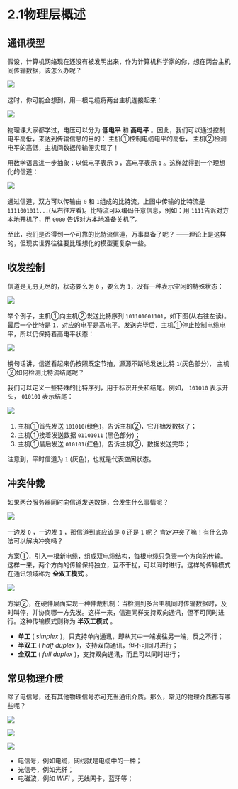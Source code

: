 # 2.1物理层概述

## 通讯模型

假设，计算机网络现在还没有被发明出来，作为计算机科学家的你，想在两台主机间传输数据，该怎么办呢？

![](assets/network-asset-697a2f1f97f5f09cff4390c5b5458241-20241221170056-8s7od5k.png)​

这时，你可能会想到，用一根电缆将两台主机连接起来：

![](assets/network-asset-90c371e185fc7cdde7718d2059e7789e-20241221170056-r80j141.png)​

物理课大家都学过，电压可以分为 **低电平** 和 **高电平** 。因此，我们可以通过控制电平高低，来达到传输信息的目的： 主机①控制电缆电平的高低， 主机②检测电平的高低，主机间数据传输便实现了！

用数学语言进一步抽象：以低电平表示 `0`​ ，高电平表示 `1`​ 。这样就得到一个理想化的信道：

![](assets/network-asset-d71dd0e923f90b89a12a52ec9175ab13-20241221170056-hruprbj.png)​

通过信道，双方可以传输由 `0`​ 和 `1`​ 组成的比特流，上图中传输的比特流是 `1111001011...`​ (从右往左看)。比特流可以编码任意信息，例如：用 `1111`​ 告诉对方本地开机了，用 `0000`​ 告诉对方本地准备关机了。

至此，我们是否得到一个可靠的比特流信道，万事具备了呢？ ——理论上是这样的，但现实世界往往要比理想化的模型更复杂一些。

## 收发控制

信道是无穷无尽的，状态要么为 `0`​ ，要么为 `1`​ ，没有一种表示空闲的特殊状态：

![](assets/network-asset-d6c74b673061c40213359d6a23ceca9e-20241221170056-d8bbm7o.png)​

举个例子，主机①向主机②发送比特序列 `101101001101`​ ，如下图(从右往左读)。最后一个比特是 `1`​ ，对应的电平是高电平。发送完毕后，主机①停止控制电缆电平，所以仍保持着高电平状态：

![](assets/network-asset-5f079a530b5c6f66edbaf852f4ed2282-20241221170056-drjdxdn.png)​

换句话讲，信道看起来仍按照既定节拍，源源不断地发送比特 `1`​ (灰色部分)， 主机②如何检测比特流结尾呢？

我们可以定义一些特殊的比特序列，用于标识开头和结尾。例如， `101010`​ 表示开头， `010101`​ 表示结尾：

![](assets/network-asset-03c3666309ff8b7eba10760d905dd3cb-20241221170056-uk1u1o0.png)​

1. 主机①首先发送 `101010`​ (绿色)，告诉主机②，它开始发数据了；
2. 主机①接着发送数据 `01101011`​ (黑色部分)；
3. 主机①最后发送 `010101`​ (红色)，告诉主机②，数据发送完毕；

注意到，平时信道为 `1`​ (灰色)，也就是代表空闲状态。

## 冲突仲裁

如果两台服务器同时向信道发送数据，会发生什么事情呢？

![](assets/network-asset-ee43f5874df9b984fa4b7280280c6778-20241221170056-fkiv8ed.png)​

一边发 `0`​ ，一边发 `1`​ ，那信道到底应该是 `0`​ 还是 `1`​ 呢？ 肯定冲突了嘛！有什么办法可以解决冲突吗？

方案①，引入一根新电缆，组成双电缆结构，每根电缆只负责一个方向的传输。这样一来，两个方向的传输保持独立，互不干扰，可以同时进行。这样的传输模式在通讯领域称为 **全双工模式** 。

![](assets/network-asset-d9a3d422689028b0ad61aed1c9547e5b-20241221170056-f47bp1h.png)​

方案②，在硬件层面实现一种仲裁机制：当检测到多台主机同时传输数据时，及时叫停，并协商哪一方先发。这样一来，信道同样支持双向通讯，但不可同时进行。这种传输模式则称为 **半双工模式** 。

* **单工** ( *simplex* )，只支持单向通讯，即从其中一端发往另一端，反之不行；
* **半双工** ( *half duplex* )，支持双向通讯，但不可同时进行；
* **全双工** ( *full duplex* )，支持双向通讯，而且可以同时进行；

## 常见物理介质

除了电信号，还有其他物理信号亦可充当通讯介质。那么，常见的物理介质都有哪些呢？

![](assets/network-asset-7060d633514ce969d82241505c19c980-20241221170056-x7lvo2b.jpg)

![](assets/network-asset-e864b3af54f8024f9f4d9b4ea882038c-20241221170056-ybwonou.jpeg)

![](assets/network-asset-aa843c5483a56afcfcebe65252ef3dd0-20241221170056-4snjk5g.webp)

* 电信号，例如电缆，网线就是电缆中的一种；
* 光信号，例如光纤；
* 电磁波，例如 *WiFi* ，无线网卡，蓝牙等；

